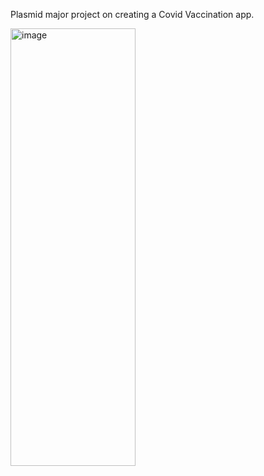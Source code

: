Plasmid major project on creating a Covid Vaccination app.

<img width="200" height="700" alt="image" src="https://github.com/user-attachments/assets/ec19e7ab-0699-4c67-8058-2f1cd1d9b744" />
